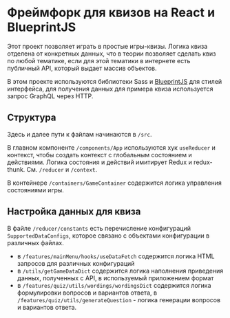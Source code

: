 # Фреймфорк для квизов на React и BlueprintJS

Этот проект позволяет играть в простые игры-квизы. Логика квиза отделена от конкретных данных, что в теории позволяет сделать квиз по любой тематике, если для этой тематики в интернете есть публичный API, который выдает массив объектов.

В этом проекте используются библиотеки Sass и [BlueprintJS](https://blueprintjs.com) для стилей интерфейса, для получения данных для примера квиза используется запрос GraphQL через HTTP.

## Структура

Здесь и далее пути к файлам начинаются в `/src`.

В главном компоненте `/components/App` используются хук `useReducer` и контекст, чтобы создать контекст с глобальным состоянием и действиями. Логика состояния и действий имитирует Redux и redux-thunk. См. `/reducer` и `/context`.

В контейнере `/containers/GameContainer` содержится логика управления состояниями игры.

## Настройка данных для квиза

В файле `/reducer/constants` есть перечисление конфигураций `SupportedDataConfigs`, которое связано с объектами конфигурации в различных файлах.

 - в `/features/mainMenu/hooks/useDataFetch` содержится логика HTML запросов для различных конфигураций
 - в `/utils/getGameDataDict` содержится логика наполнения приведения данных, полученных с API, в используемый приложением формат
 - в `/features/quiz/utils/wordings/wordingsDict` содержится логика формулировки вопросов и вариантов ответа, в `/features/quiz/utils/generateQuestion` - логика генерации вопросов и вариантов ответа.
